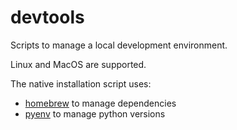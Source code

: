 # devtools

Scripts to manage a local development environment.

Linux and MacOS are supported.

The native installation script uses:
* [homebrew](https://brew.sh/) to manage dependencies
* [pyenv](https://github.com/pyenv/pyenv) to manage python versions
